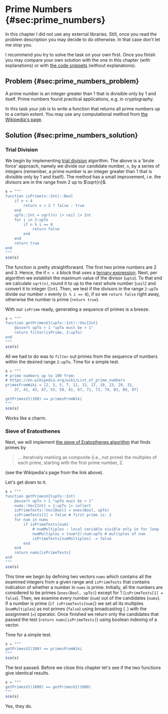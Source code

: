 # Prime Numbers {#sec:prime_numbers}

In this chapter I did not use any external libraries. Still, once you read the
problem description you may decide to do otherwise. In that case don't let me
stop you.

I recommend you try to solve the task on your own first. Once you finish you may
compare your own solution with the one in this chapter (with explanations) or
with [the code
snippets](https://github.com/b-lukaszuk/BS_wJ_eng/tree/main/code_snippets/prime_numbers)
(without explanations).

## Problem {#sec:prime_numbers_problem}

A prime number is an integer greater than 1 that is divisible only by 1 and
itself. Prime numbers found practical applications, e.g. in cryptography.

In this task your job is to write a function that returns all prime numbers up
to a certain extent. You may use any computational method from [the Wikipedia's
page](https://en.wikipedia.org/wiki/Prime_number#Computational_methods).

## Solution {#sec:prime_numbers_solution}

### Trial Division

We begin by implementing [trial
division](https://en.wikipedia.org/wiki/Prime_number#Trial_division) algorithm.
The above is a 'brute force' approach, namely we divide our candidate number,
`n`, by a series of integers (remember, a prime number is an integer greater
than 1 that is divisible only by 1 and itself). The method has a small
improvement, i.e. the divisors are in the range from 2 up to $\sqrt{n}$.

```jl
s = """
function isPrime(n::Int)::Bool
    if n < 4
        return n < 2 ? false : true
    end
    upTo::Int = sqrt(n) |> ceil |> Int
    for i in 2:upTo
        if n % i == 0
            return false
        end
    end
    return true
end
"""
sco(s)
```

The function is pretty straightforward. The first two prime numbers are 2
and 3. Hence, the if `n < 4` block that uses a [ternary
expression](https://b-lukaszuk.github.io/RJ_BS_eng/julia_language_decision_making.html#sec:ternary_expression). Next,
per algorithm we establish the maximum value of the divisor (`upto`). To that
end we calculate `sqrt(n)`, round it to up to the next whole number (`ceil`) and
convert it to integer (`Int`). Then, we test if the divisors in the range
`2:upTo` divide our number `n` evenly (`n % i == 0`), if so we `return false`
right away, otherwise the number is prime (`return true`).

With our `isPrime` ready, generating a sequence of primes is a breeze.

```jl
s = """
function getPrimesV1(upTo::Int)::Vec{Int}
    @assert upTo > 1 "upTo must be > 1"
    return filter(isPrime, 2:upTo)
end
"""
sco(s)
```

All we had to do was to `filter` out primes from the sequence of numbers within
the desired range `2:upTo`. Time for a simple test.

```jl
s = """
# prime numbers up to 100 from:
# https://en.wikipedia.org/wiki/List_of_prime_numbers
primesFromWiki = [2, 3, 5, 7, 11, 13, 17, 19, 23, 29, 31,
	37, 41, 43, 47, 53, 59, 61, 67, 71, 73, 79, 83, 89, 97]

getPrimesV1(100) == primesFromWiki
"""
sco(s)
```

Works like a charm.

### Sieve of Eratosthenes

Next, we will implement [the sieve of Eratosthenes
algorithm](https://en.wikipedia.org/wiki/Sieve_of_Eratosthenes) that finds
primes by

> ... iteratively marking as composite (i.e., not prime) the multiples of each
> prime, starting with the first prime number, 2.

(see the Wikipedia's page from the link above).

Let's get down to it.

```jl
s = """
function getPrimesV2(upTo::Int)
    @assert upTo > 1 "upTo must be > 1"
    nums::Vec{Int} = 1:upTo |> collect
    isPrimeTests::Vec{Bool} = ones(Bool, upTo)
    isPrimeTests[1] = false # first prime is: 2
    for num in nums
        if isPrimeTests[num]
            # numMultiples - local variable visible only in for loop
            numMultiples = (num*2):num:upTo # multiples of num
            isPrimeTests[numMultiples] .= false
        end
    end
    return nums[isPrimeTests]
end
"""
sco(s)
```

This time we begin by defining two vectors `nums` which contains all the
examined integers from a given range and `isPrimeTests` that contains indication
of whether a number in `nums` is prime. Initially, all the numbers are
considered to be primes (`ones(Bool, upTo)`) except for 1 (`isPrimeTests[1] =
false`). Then, we examine every number (`num`) out of the candidates (`nums`).
If a number is prime (`if isPrimeTests[num]`) we set all its multiples
(`numMultiples`) as not primes (`false`) using broadcasting (`.`) with the
assignment (`=`) operator. Once finished we return only the candidates that
passed the test (`return nums[isPrimeTests]`) using boolean indexing of a
vector.

Time for a simple test.

```jl
s = """
getPrimesV2(100) == primesFromWiki
"""
sco(s)
```

The test passed. Before we close this chapter let's see if the two functions
give identical results.

```jl
s = """
getPrimesV1(1000) == getPrimesV2(1000)
"""
sco(s)
```

Yes, they do.
